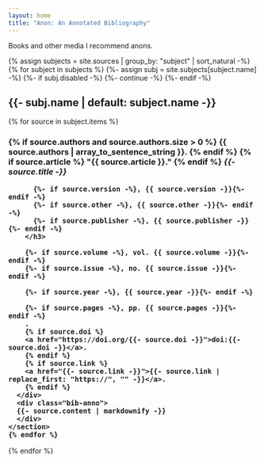 ```yaml
---
layout: home
title: "Anon: An Annotated Bibliography"
---
```


Books and other media I recommend anons.

{% assign subjects = site.sources | group_by: "subject" | sort_natural -%}
{% for subject in subjects %}
  {%- assign subj = site.subjects[subject.name] -%}
  {%- if subj.disabled -%}
    {%- continue -%}
  {%- endif -%}

  <section>
    <h2>{{- subj.name | default: subject.name -}}</h2>
    {% for source in subject.items %}
    <section class="bib">
      <div class="bib-title">
        <h3 class="bib-heading">
          {% if source.authors and source.authors.size > 0 %}
            {{ source.authors | array_to_sentence_string }}.
          {% endif %}
          {% if source.article %}
          "{{ source.article }}."
          {% endif %}
          <i>{{- source.title -}}</i>

          {%- if source.version -%}, {{ source.version -}}{%- endif -%}
          {%- if source.other -%}, {{ source.other -}}{%- endif -%}
          {%- if source.publisher -%}, {{ source.publisher -}}{%- endif -%}
        </h3>
  
        {%- if source.volume -%}, vol. {{ source.volume -}}{%- endif -%}
        {%- if source.issue -%}, no. {{ source.issue -}}{%- endif -%}
  
        {%- if source.year -%}, {{ source.year -}}{%- endif -%}
  
        {%- if source.pages -%}, pp. {{ source.pages -}}{%- endif -%}
        .
        {% if source.doi %}
        <a href="https://doi.org/{{- source.doi -}}">doi:{{- source.doi -}}</a>.
        {% endif %}
        {% if source.link %}
        <a href="{{- source.link -}}">{{- source.link | replace_first: "https://", "" -}}</a>.
        {% endif %}
      </div>
      <div class="bib-anno">
      {{- source.content | markdownify -}}
      </div>
    </section>
    {% endfor %}
  </section>
{% endfor %}
